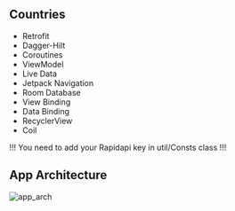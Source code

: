 ## Countries


* Retrofit 
* Dagger-Hilt
* Coroutines
* ViewModel
* Live Data
* Jetpack Navigation
* Room Database
* View Binding
* Data Binding
* RecyclerView
* Coil


!!! You need to add your Rapidapi key in util/Consts class !!!


## App Architecture

![app_arch](https://user-images.githubusercontent.com/76784862/139062020-a36d2277-6c74-468b-a586-f668cc869c16.png)
